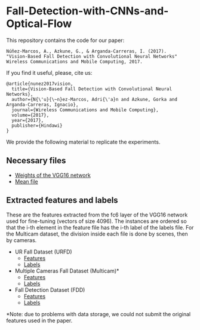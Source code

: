 # Fall-Detection-with-CNNs-and-Optical-Flow

This repository contains the code for our paper:

```
Núñez-Marcos, A., Azkune, G., & Arganda-Carreras, I. (2017).
"Vision-Based Fall Detection with Convolutional Neural Networks"
Wireless Communications and Mobile Computing, 2017.
```

If you find it useful, please, cite us:

```
@article{nunez2017vision,
  title={Vision-Based Fall Detection with Convolutional Neural Networks},
  author={N{\'u}{\~n}ez-Marcos, Adri{\'a}n and Azkune, Gorka and Arganda-Carreras, Ignacio},
  journal={Wireless Communications and Mobile Computing},
  volume={2017},
  year={2017},
  publisher={Hindawi}
}

```

We provide the following material to replicate the experiments.

## Necessary files

* [Weights of the VGG16 network](https://drive.google.com/file/d/0B4i3D0pfGJjYNWxYTVUtNGtRcUE/view?usp=sharing)
* [Mean file](https://drive.google.com/file/d/0B4i3D0pfGJjYTllxc0d2NGUyc28/view?usp=sharing)

## Extracted features and labels

These are the features extracted from the fc6 layer of the VGG16 network used for fine-tuning (vectors of size 4096). The instances are ordered so that the i-th element in the feature file has the i-th label of the labels file. For the Multicam dataset, the division inside each file is done by scenes, then by cameras.

* UR Fall Dataset (URFD)
  * [Features](https://drive.google.com/file/d/0B4i3D0pfGJjYa2dwclduMklLN2s/view?usp=sharing)
  * [Labels](https://drive.google.com/file/d/0B4i3D0pfGJjYcUhIM3pzQkV4dHM/view?usp=sharing)
* Multiple Cameras Fall Dataset (Multicam)*
  * [Features](https://drive.google.com/file/d/1Kfbm1RiKUr5q6S7Mq4LqTYGRyKyY_F91/view?usp=sharing) 
  * [Labels](https://drive.google.com/file/d/1krNC_QbGD4vE6XwEnuUdajtYy4_o4iaJ/view?usp=sharing)
* Fall Detection Dataset (FDD)
  * [Features](https://drive.google.com/file/d/0B4i3D0pfGJjYSXN6aW82MjhtSkE/view?usp=sharing)
  * [Labels](https://drive.google.com/file/d/0B4i3D0pfGJjYdTE4R2tYdHhLOXc/view?usp=sharing)

*Note: due to problems with data storage, we could not submit the original features used in the paper.
